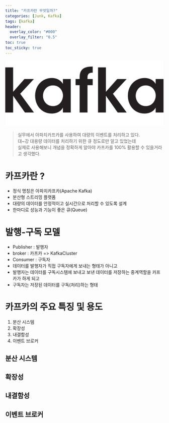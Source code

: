 ```yaml
---
title: "카프카란 무엇일까?"
categories: [Junk, Kafka]
tags: [kafka]
header:
  overlay_color: "#000"
  overlay_filter: "0.5"
toc: true
toc_sticky: true
---
```


![image](/assets/images/kafka/apache_kafka_logo_icon.png)

> 실무에서 아파치카프카를 사용하여 대량의 이벤트를 처리하고 있다.   
대~강 대용량 데이터를 처리하기 위한 큐 정도로만 알고 있었는데   
실제로 사용해보니 개념을 정확하게 알아야 카프카를 100% 활용할 수 있을거라고 생각했다.   


# 카프카란 ?
- 정식 명칭은 아파치카프카(Apache Kafka)
- 분산형 스트리밍 플랫폼
- 대량의 데이터를 안정적이고 실시간으로 처리할 수 있도록 설계
- 한마디로 성능과 기능이 좋은 큐(Queue)

# 발행-구독 모델
- Publisher : 발행자
- broker : 카프카 => KafkaCluster
- Consumer : 구독자
- 데이터를 발행자가 직접 구독자에게 보내는 형태가 아니고 
- 발행자는 데이터를 구독시스템에 보내고 보낸 데이터를 저장하는 중계역할을 카프카가 하게 되고
- 구독자는 저장된 데이터를 구독(처리)하는 형태

# 카프카의 주요 특징 및 용도
1. 분산 시스템
2. 확장성
3. 내결함성
4. 이벤트 브로커

## 분산 시스템
## 확장성
## 내결함성
## 이벤트 브로커
